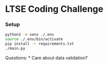 # LTSE Coding Challenge

### Setup

```bash
python3 -m venv ./.env
source ./.env/bin/activate
pip install -r requirements.txt
./main.py
```

Questions:
    * Care about data validation?

